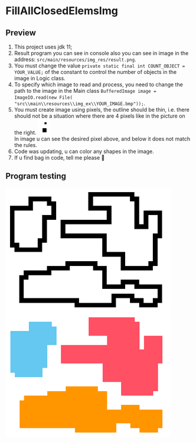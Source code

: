 # FillAllClosedElemsImg

## Preview
1. This project uses jdk 11;
2. Result program you can see in console also you can see in image in the address:  `src/main/resources/img_res/result.png`.
3. You must change the value `private static final int COUNT_OBJECT = YOUR_VALUE;`
of the constant to control the number of objects in the image in Logic class.
4. To specify which image to read and process, you need to change the path to the image in the Main class `BufferedImage image = ImageIO.read(new File(
   "src\\main\\resources\\img_ex\\YOUR_IMAGE.bmp"));`.
5. You must create image using pixels, the outline should be thin, 
i.e. there should not be a situation where there are 4 pixels 
like in the picture on the right. ![img.png](src/main/resources/img_for_git/rule.png)
<br>In image u can see the desired pixel above, and below it does not match the rules.
6. Code was updating, u can color any shapes in the image.
7. If u find bag in code, tell me please 🙏
## Program testing
![img.png](src/main/resources/img_for_git/testing_pic.png)
![img_1.png](src/main/resources/img_for_git/result_test.png)

